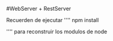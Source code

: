 #WebServer + RestServer

Recuerden de ejecutar
''''
npm install

'''' para reconstruir los modulos de node